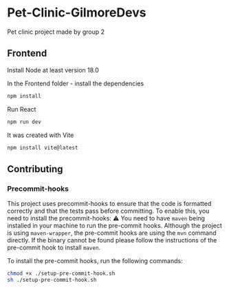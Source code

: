 # Pet-Clinic-GilmoreDevs
Pet clinic project made by group 2

## Frontend 
Install Node at least version 18.0

In the Frontend folder - install the dependencies
```bash 
npm install
```

Run React
```bash
npm run dev
```

It was created with Vite
```bash
npm install vite@latest
```

## Contributing

### Precommit-hooks

This project uses precommit-hooks to ensure that the code is formatted correctly and that the tests pass before committing. To enable this, you need to install the precommit-hooks:
:warning: You need to have `maven` being installed in your machine to run the pre-commit hooks. Although the project is using `maven-wrapper`, the pre-commit hooks are using the `mvn` command directly. If the binary cannot be found please follow the instructions of the pre-commit hook to install `maven`.

To install the pre-commit hooks, run the following commands:

```bash
chmod +x ./setup-pre-commit-hook.sh
sh ./setup-pre-commit-hook.sh
```

